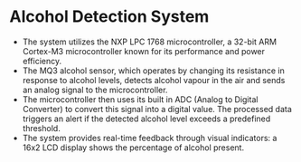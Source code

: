 # Alcohol Detection System

- The system utilizes the NXP LPC 1768 microcontroller, a 32-bit ARM Cortex-M3 microcontroller known for its performance and power efficiency. 
- The MQ3 alcohol sensor, which operates by changing its resistance in response to alcohol levels, detects alcohol vapour in the air and sends an analog signal to the microcontroller.
- The microcontroller then uses its built in ADC (Analog to Digital Converter) to convert this signal into a digital value. The processed data triggers an alert if the detected alcohol level exceeds a predefined threshold. 
- The system provides real-time feedback through visual indicators: a 16x2 LCD display shows the percentage of alcohol present. 
